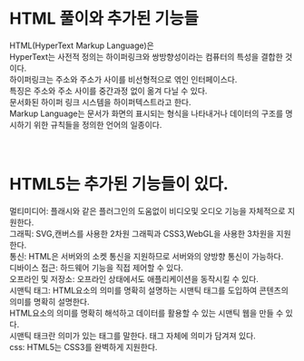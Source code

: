 # HTML 풀이와 추가된 기능들
HTML(HyperText Markup Language)은<br> 
HyperText는 사전적 정의는 하이퍼링크와 쌍방향성이라는 컴퓨터의 특성을 결합한 것이다.<br>
하이퍼링크는 주소와 주소가 사이를 비선형적으로 엮인 인터페이스다.<br>
특징은 주소와 주소 사이를 중간과정 없이 옮겨 다닐 수 있다.<br>
문서화된 하이퍼 링크 시스템을 하이퍼텍스트라고 한다.<br>
Markup Language는 문서가 화면의 표시되는 형식을 나타내거나 데이터의 구조를 명시하기 위한 규칙들을 정의한 언어의 일종이다.<br>
 
# <br>HTML5는 추가된 기능들이 있다.
멀티미디어: 플래시와 같은 플러그인의 도움없이 비디오및 오디오 기능을 자체적으로 지원한다.<br>
그래픽: SVG,캔버스를 사용한 2차원 그래픽과 CSS3,WebGL을 사용한 3차원을 지원한다.<br>
통신: HTML은 서버와의 소켓 통신을 지원하므로 서버와의 양방향 통신이 가능하다.<br>
디바이스 접근: 하드웨어 기능을 직접 제어할 수 있다.<br>
오프라인 및 저장소: 오프라인 상태에서도 애플리케이션을 동작시킬 수 있다.<br>
시맨틱 태그: HTML요소의 의미를 명확히 설명하는 시맨틱 태그를 도입하여 콘텐츠의 의미를 명확히 설명한다.<br>
HTML요소의 의미를 명확히 해석하고 데이터를 활용할 수 있는 시맨틱 웹을 만들 수 있다.<br>
시맨틱 태크란 의미가 있는 태그를 말한다. 태그 자체에 의미가 담겨져 있다.<br>
css: HTML5는 CSS3를 완벽하게 지원한다.<br>
